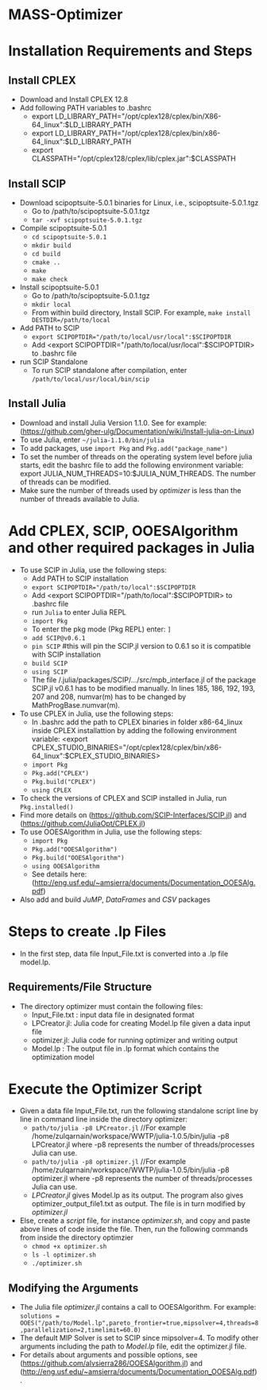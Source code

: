 # MASS-Optimizer

# Installation Requirements and Steps

## Install CPLEX
* Download and Install CPLEX 12.8
* Add following PATH variables to .bashrc
    * export LD_LIBRARY_PATH="/opt/cplex128/cplex/bin/X86-64_linux":$LD_LIBRARY_PATH 
    * export LD_LIBRARY_PATH="/opt/cplex128/cplex/bin/x86-64_linux":$LD_LIBRARY_PATH 
    * export CLASSPATH="/opt/cplex128/cplex/lib/cplex.jar":$CLASSPATH

## Install SCIP
* Download scipoptsuite-5.0.1 binaries for Linux, i.e., scipoptsuite-5.0.1.tgz 
    * Go to /path/to/scipoptsuite-5.0.1.tgz
    * `tar -xvf scipoptsuite-5.0.1.tgz`
* Compile scipoptsuite-5.0.1
    * `cd scipoptsuite-5.0.1`
    * `mkdir build`
    * `cd build`
    * `cmake ..`
    * `make`
    * `make check`
* Install scipoptsuite-5.0.1
    * Go to /path/to/scipoptsuite-5.0.1.tgz
    * `mkdir local`
    * From within build directory, Install SCIP. For example, `make install DESTDIR=/path/to/local`
* Add PATH to SCIP  
    * `export SCIPOPTDIR="/path/to/local/usr/local":$SCIPOPTDIR`
    * Add <export SCIPOPTDIR="/path/to/local/usr/local":$SCIPOPTDIR> to .bashrc file 
* run SCIP Standalone  
    * To run SCIP standalone after compilation, enter `/path/to/local/usr/local/bin/scip`
  
## Install Julia
* Download and install Julia Version 1.1.0. See for example: (https://github.com/gher-ulg/Documentation/wiki/Install-julia-on-Linux)
* To use Julia, enter `~/julia-1.1.0/bin/julia`
* To add packages, use `import Pkg` and `Pkg.add("package_name")`
* To set the number of threads on the operating system level before julia starts, edit the bashrc file to add the following environment variable: export JULIA_NUM_THREADS=10:$JULIA_NUM_THREADS. The number of threads can be modified.
* Make sure the number of threads used by _optimizer_ is less than the number of threads available to Julia.  

# Add CPLEX, SCIP, OOESAlgorithm and other required packages in Julia
* To use SCIP in Julia, use the following steps:
    * Add PATH to SCIP installation  
    * `export SCIPOPTDIR="/path/to/local":$SCIPOPTDIR`
    * Add <export SCIPOPTDIR="/path/to/local":$SCIPOPTDIR> to .bashrc file
    * run `Julia` to enter Julia REPL
    * `import Pkg`
    *  To enter the pkg mode (Pkg REPL) enter: `]` 
    * `add SCIP@v0.6.1`
    * `pin SCIP`  #this will pin the SCIP.jl version to 0.6.1 so it is compatible with SCIP installation
    * `build SCIP`
    * `using SCIP`
    * The file /.julia/packages/SCIP/.../src/mpb_interface.jl of the package SCIP.jl v0.6.1 has to be modified manually. In lines 185, 186, 192, 193, 207 and 208, numvar(m) has to be changed by MathProgBase.numvar(m).
* To use CPLEX in Julia, use the following steps:
    * In .bashrc add the path to CPLEX binaries in folder x86-64_linux inside CPLEX installattion by adding the following environment variable: <export CPLEX_STUDIO_BINARIES="/opt/cplex128/cplex/bin/x86-64_linux":$CPLEX_STUDIO_BINARIES>
    * `import Pkg`
    * `Pkg.add("CPLEX")`
    * `Pkg.build("CPLEX")`
    * `using CPLEX`
 * To check the versions of CPLEX and SCIP installed in Julia, run `Pkg.installed()`
 * Find more details on (https://github.com/SCIP-Interfaces/SCIP.jl) and (https://github.com/JuliaOpt/CPLEX.jl)
 * To use OOESAlgorithm in Julia, use the following steps:
    * `import Pkg`
    * `Pkg.add("OOESAlgorithm")`
    * `Pkg.build("OOESAlgorithm")`
    * `using OOESAlgorithm`
    * See details here: (http://eng.usf.edu/~amsierra/documents/Documentation_OOESAlg.pdf)
 * Also add and build _JuMP_, _DataFrames_ and _CSV_ packages
  
# Steps to create .lp Files
* In the first step, data file Input_File.txt is converted into a .lp file model.lp. 
  
## Requirements/File Structure
* The directory optimizer must contain the following files: 
    * Input_File.txt : input data file in designated format
    <!--- * HOM_LPCreator: executable file which contains the object code and the library code
    *	Main.cpp: source code file 
    *	Makefile: make utility for building executable from the source code -->
    * LPCreator.jl: Julia code for creating Model.lp file given a data input file
    * optimizer.jl: Julia code for running optimizer and writing output
    * Model.lp : The output file in .lp format which contains the optimization model

<!--- * The directory optimizer should contain the following directories: 
    <> * build : contains object files
    <> *	nbproject: contains project makefiles -->
    
<!--- ## Modifying the Makefiles
*	Go to Path ..\optimizer\nbproject
* Modify the makefiles to add Include paths to CPLEX libraries to the makefiles
    * Open Makefile-Release.mk
    * Modify the **#Link Libraries and Options**, and **#Build Targets** to link CPLEX libraries and include paths by changing the following parts:<br/>
    * Under **# Link Libraries and Options**, modify the following parts: <br/>
        * `LDLIBSOPTIONS=/path/to/cplex128/cplex/lib/x86-64_linux/static_pic/libilocplex.a /path/to/cplex128/cplex/lib/x86-64_linux/static_pic/libcplex.a /path/to/cplex128/concert/lib/x86-64_linux/static_pic/libconcert.a lm -lpthread -ldl`<br/>
    * Under **# Build Targets**, modify the following parts: <br/>
        * `HOM_LPCreator: /path/to/cplex128/cplex/lib/x86-64_linux/static_pic/libilocplex.a`

        * `HOM_LPCreator: /path/to/cplex128/cplex/lib/x86-64_linux/static_pic/libcplex.a`

        * `HOM_LPCreator: /path/to/cplex128/concert/lib/x86-64_linux/static_pic/libconcert.a`
    
        * `$(COMPILE.cc) -O2 -DIL_STD -I/path/to/cplex128/concert/include-I/opt/cplex128/concert/include-MMD -MP -MF "$@.d" -o ${OBJECTDIR}/main.o main.cpp`
  
    * Open Makefile-Debug.mk
    * Modify the **#Link Libraries and Options**, and **#Build Targets** to link CPLEX libraries and include paths by changing the following parts:<br/>
    * Under **# Link Libraries and Options**, modify the following parts: <br/>
        * `LDLIBSOPTIONS=/path/to/cplex128/cplex/lib/x86-64_linux/static_pic /libilocplex.a /path/to/cplex128/cplex/lib/x86-64_linux/static_pic /libcplex.a /path/to/cplex128/cplex/lib/x86-64_linux/static_pic /libconcert.a -lm -lpthread -ldl`
    * Under **# Build Targets**, modify the following parts: <br/>
        * `HOM_LPCreator: /path/to/cplex128/cplex/lib/x86-64_linux/static_pic/libilocplex.a`

        * `HOM_LPCreator: /path/to/cplex128/cplex/lib/x86-64_linux/static_pic/libcplex.a`

        * `HOM_LPCreator: /path/to/cplex128/concert/lib/x86-64_linux/static_pic/libconcert.a`

        * `$(COMPILE.cc) -g -DIL_STD -I/path/to/cplex128/concert/include-I/opt/cplex128/concert/include-MMD -MP -MF "$@.d" -o ${OBJECTDIR}/main.o main.cpp` -->

# Execute the Optimizer Script
* Given a data file Input_File.txt, run the following standalone script line by line in command line inside the directory optimizer:
    <!--- * `#! /bin/sh`
    * `make clean`
    * `make`
    * `./HOM_LPCreator Input_File.txt` -->
    * `path/to/julia -p8 LPCreator.jl`  //For example /home/zulqarnain/workspace/WWTP/julia-1.0.5/bin/julia -p8 LPCreator.jl where -p8 represents the number of threads/processes Julia can use.  
    * `path/to/julia -p8 optimizer.jl`  //For example /home/zulqarnain/workspace/WWTP/julia-1.0.5/bin/julia -p8 optimizer.jl where -p8 represents the number of threads/processes Julia can use. 
    *  _LPCreator.jl_ gives Model.lp as its output. The program also gives optimizer_output_file1.txt as output. The file is in turn modified by _optimizer.jl_
* Else, create a _script_ file, for instance _optimizer.sh_, and copy and paste above lines of code inside the file. Then, run the following commands from inside the directory optimzier
    * `chmod +x optimizer.sh`
    * `ls -l optimizer.sh`
    * `./optimizer.sh`

## Modifying the Arguments
* The Julia file _optimizer.jl_ contains a call to OOESAlgorithm. For example:  
`solutions = OOES("/path/to/Model.lp",pareto_frontier=true,mipsolver=4,threads=8,parallelization=2,timelimit=60.0)`
* The default MIP Solver is set to SCIP since mipsolver=4. To modify other arguments including the path to _Model.lp_ file, edit the optimizer.jl file.
* For details about arguments and possible options, see (https://github.com/alvsierra286/OOESAlgorithm.jl) and (http://eng.usf.edu/~amsierra/documents/Documentation_OOESAlg.pdf). 
  
